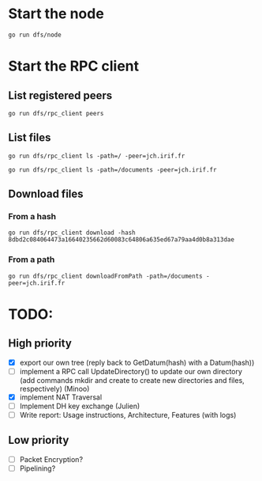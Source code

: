 # Start the node
```go run dfs/node```

# Start the RPC client

## List registered peers
```go run dfs/rpc_client peers```

## List files
```go run dfs/rpc_client ls -path=/ -peer=jch.irif.fr```

```go run dfs/rpc_client ls -path=/documents -peer=jch.irif.fr```

## Download files
### From a hash
```go run dfs/rpc_client download -hash 8dbd2c084064473a16640235662d60083c64806a635ed67a79aa4d0b8a313dae```
### From a path
```go run dfs/rpc_client downloadFromPath -path=/documents -peer=jch.irif.fr```

# TODO:
## High priority
- [x] export our own tree (reply back to GetDatum(hash) with a Datum(hash))
- [ ] implement a RPC call UpdateDirectory() to update our own directory (add commands mkdir and create to create new directories and files, respectively) (Minoo)
- [x] implement NAT Traversal
- [ ] Implement DH key exchange (Julien)
- [ ] Write report: Usage instructions, Architecture, Features (with logs)
## Low priority
- [ ] Packet Encryption?
- [ ] Pipelining?